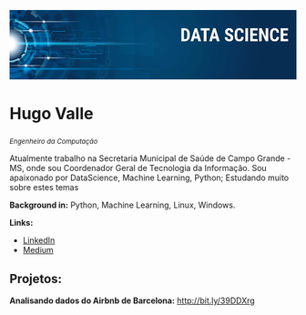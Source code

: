 <p align="center">
  <img src="banner.png" >
</p>

# Hugo Valle
<sub>*Engenheiro da Computação*</sub>

Atualmente trabalho na Secretaria Municipal de Saúde de Campo Grande - MS, onde sou Coordenador Geral de Tecnologia da Informação. Sou apaixonado por DataScience, Machine Learning, Python; 
Estudando muito sobre estes temas

**Background in:** Python, Machine Learning, Linux, Windows.

**Links:**
* [LinkedIn](https://www.linkedin.com/in/hugo-luiz-67273bb0/)
* [Medium](https://medium.com/@hlsvalle)

## Projetos:

**Analisando dados do Airbnb de Barcelona:** http://bit.ly/39DDXrg
